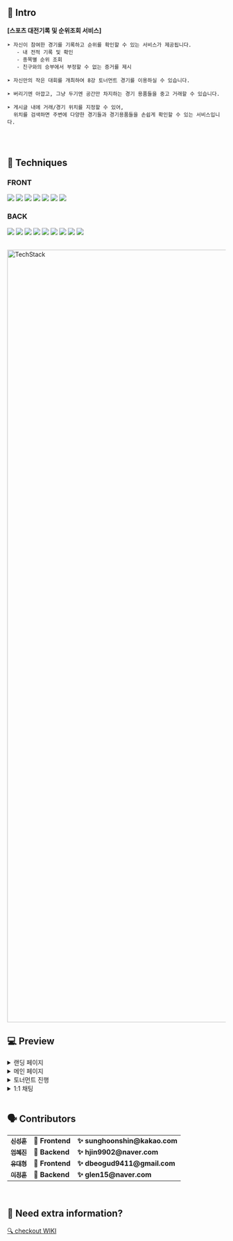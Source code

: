 ## :memo: Intro

**[스포츠 대전기록 및 순위조회 서비스]**

```
➤ 자신이 참여한 경기를 기록하고 순위를 확인할 수 있는 서비스가 제공됩니다.
   - 내 전적 기록 및 확인
   - 종목별 순위 조회
   - 친구와의 승부에서 부정할 수 없는 증거를 제시

➤ 자신만의 작은 대회를 개최하여 8강 토너먼트 경기를 이용하실 수 있습니다.

➤ 버리기엔 아깝고, 그냥 두기엔 공간만 차지하는 경기 용품들을 중고 거래할 수 있습니다.

➤ 게시글 내에 거래/경기 위치를 지정할 수 있어, 
  위치를 검색하면 주변에 다양한 경기들과 경기용품들을 손쉽게 확인할 수 있는 서비스입니다.
  
```
<br/>


## :wrench: Techniques

### FRONT
![](https://img.shields.io/badge/FRONT-Javascript-F7DF1E?style=for-the-badge&logo=javascript)
![](https://img.shields.io/badge/FRONT-react-61DAFB?style=for-the-badge&logo=react)
![](https://img.shields.io/badge/FRONT-Sass-E91E63?style=for-the-badge&logo=Sass)
![](https://img.shields.io/badge/FRONT-axios-7952B3?style=for-the-badge&logo=axios)
![](https://img.shields.io/badge/FRONT-React%20Router-E34F26?style=for-the-badge&logo=React%20Router)
![](https://img.shields.io/badge/FRONT-Amazon%20AWS-6DB33F?style=for-the-badge&logo=Amazon%20AWS)
![](https://img.shields.io/badge/FRONT-redux-4266f5?style=for-the-badge&logo=redux)

### BACK
![](https://img.shields.io/badge/BACK-Javascript-F7DF1E?style=for-the-badge&logo=javascript)
![](https://img.shields.io/badge/BACK-Node.js-4FC08D?style=for-the-badge&logo=Node.js)
![](https://img.shields.io/badge/BACK-Express-0769AD?style=for-the-badge)
![](https://img.shields.io/badge/BACK-bcrypt-D50000?style=for-the-badge&logo=bcrypt)
![](https://img.shields.io/badge/BACK-mysql-F9A825?style=for-the-badge&logo=mysql)
![](https://img.shields.io/badge/BACK-socket.io-607d8b?style=for-the-badge&logo=socket.io)
![](https://img.shields.io/badge/BACK-Sequelize-007396?style=for-the-badge&logo=Sequelize)
![](https://img.shields.io/badge/BACK-JSON%20Web%20Tokens-003545?style=for-the-badge&logo=JSON%20Web%20Tokens)
![](https://img.shields.io/badge/BACK-Amazon%20AWS-6DB33F?style=for-the-badge&logo=Amazon%20AWS)

<br/>

<img width="1781" alt="TechStack" src="https://github.com/glen15/gitFlowTest/blob/master/stack.png?raw=true">
<br/>

## :computer: Preview

<details>
<summary>랜딩 페이지</summary>

</details>


<details>
<summary>메인 페이지</summary>

</details>


<details>
<summary>토너먼트 진행</summary>

</details>


<details>
<summary>1:1 채팅</summary>

</details>

</br>


## 🗣 Contributors

<table>
  <tbody>
    <tr>
      <td align="center">
        <a href="https://github.com/planethoon">
          <sub>
            <b>신성훈</b>
          </sub>
        </a>
        <br>
      </td>
      <td>
        <strong>🚩 Frontend</strong>
      </td>
      <td>
        <strong>✨ sunghoonshin@kakao.com</strong>
      </td>
    </tr>
     <tr>
      <td align="center">
        <a href="https://github.com/Eom-Hyejin">
          <sub>
            <b> 엄혜진 </b>
          </sub>
        </a>
        <br>
      </td>
      <td>
        <strong>🏁 Backend</strong>
      </td>
      <td>
        <strong>✨ hjin9902@naver.com</strong>
      </td>
    </tr>
      <td align="center">
        <a href="https://github.com/ydh94">
          <sub>
            <b>유대형</b>
          </sub>
        </a>
        <br>
      </td>
      <td>
        <strong>🚩 Frontend</strong>
      </td>
      <td>
        <strong>✨ dbeogud9411@gmail.com</strong>
      </td>
    </tr>
    <tr>
      <td align="center">
        <a href="https://github.com/glen15">
          <sub>
            <b>이정훈</b>
          </sub>
        </a>
        <br>
      </td>
      <td>
        <strong>🏁 Backend</strong>
      </td>
        <td>
        <strong>✨ glen15@naver.com</strong>
      </td>
    </tr>
    <tr>
  </tbody>
</table>

<br/>

## 🧐 Need extra information?

[🔍️ checkout WIKI](https://github.com/codestates/Winner-s-Record/wiki)

</br></br>

